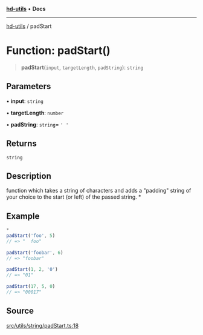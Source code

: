 [**hd-utils**](../README.md) • **Docs**

***

[hd-utils](../globals.md) / padStart

# Function: padStart()

> **padStart**(`input`, `targetLength`, `padString`): `string`

## Parameters

• **input**: `string`

• **targetLength**: `number`

• **padString**: `string`= `' '`

## Returns

`string`

## Description

function which takes a string of characters and adds a "padding" string of your choice to the start (or left) of the passed string.
 *

## Example

```ts
*  
padStart('foo', 5)
// => "  foo"
 
padStart('foobar', 6)
// => "foobar"
 
padStart(1, 2, '0')
// => "01"
 
padStart(17, 5, 0)
// => "00017"
```

## Source

[src/utils/string/padStart.ts:18](https://github.com/AhmadHddad/h-utils/blob/5c76ff5de068cee019fc632d9da2e395721bb48f/src/utils/string/padStart.ts#L18)
